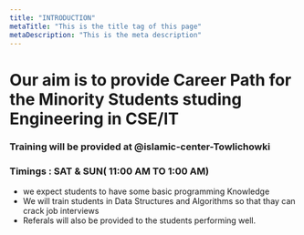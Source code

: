 ```yaml
---
title: "INTRODUCTION"
metaTitle: "This is the title tag of this page"
metaDescription: "This is the meta description"
---
```


# Our aim is to provide Career Path for the Minority Students studing Engineering in CSE/IT

### Training will be provided at @islamic-center-Towlichowki 
### Timings : SAT & SUN( 11:00 AM TO 1:00 AM)

- we expect students to have some basic programming Knowledge
- We will train students in Data Structures and Algorithms so that thay can crack job interviews
- Referals will also be provided to the students performing well.


